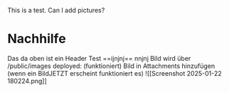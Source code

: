This is a test.
Can I add pictures?
# Nachhilfe
Das da oben ist ein Header
Test ==ijnjnj==
nnjnj
 Bild wird über /public/images deployed: (funktioniert)
Bild in Attachments hinzufügen (wenn ein BildJETZT erscheint funktioniert es)
![[Screenshot 2025-01-22 180224.png]]
